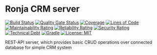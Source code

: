 # Ronja CRM server

[![Build Status](https://app.travis-ci.com/BranislavBeno/Ronja-Server.svg?branch=main)](https://app.travis-ci.com/BranislavBeno/Ronja-Server)
[![Quality Gate Status](https://sonarcloud.io/api/project_badges/measure?project=BranislavBeno_RonjaServer&metric=alert_status)](https://sonarcloud.io/dashboard?id=BranislavBeno_RonjaServer)
[![Coverage](https://sonarcloud.io/api/project_badges/measure?project=BranislavBeno_RonjaServer&metric=coverage)](https://sonarcloud.io/dashboard?id=BranislavBeno_RonjaServer)
[![Lines of Code](https://sonarcloud.io/api/project_badges/measure?project=BranislavBeno_RonjaServer&metric=ncloc)](https://sonarcloud.io/dashboard?id=BranislavBeno_RonjaServer)
[![Maintainability Rating](https://sonarcloud.io/api/project_badges/measure?project=BranislavBeno_RonjaServer&metric=sqale_rating)](https://sonarcloud.io/dashboard?id=BranislavBeno_RonjaServer)
[![Reliability Rating](https://sonarcloud.io/api/project_badges/measure?project=BranislavBeno_RonjaServer&metric=reliability_rating)](https://sonarcloud.io/dashboard?id=BranislavBeno_RonjaServer)
[![Security Rating](https://sonarcloud.io/api/project_badges/measure?project=BranislavBeno_RonjaServer&metric=security_rating)](https://sonarcloud.io/dashboard?id=BranislavBeno_RonjaServer)
[![Technical Debt](https://sonarcloud.io/api/project_badges/measure?project=BranislavBeno_RonjaServer&metric=sqale_index)](https://sonarcloud.io/dashboard?id=BranislavBeno_RonjaServer)
[![Gradle](https://img.shields.io/badge/gradle-v7.2-blue)](https://img.shields.io/badge/gradle-v7.2-blue)
[![License: MIT](https://img.shields.io/badge/License-MIT-blue.svg)](https://opensource.org/licenses/MIT)

REST-API server, which provides basic CRUD operations over connected database for simple CRM system

